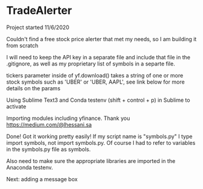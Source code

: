 # TradeAlerter
Project started 11/6/2020

Couldn't find a free stock price alerter that met my needs, so I am building it from scratch

I will need to keep the API key in a separate file and include that file in the .gitignore, as well as my proprietary list of symbols in a separte file. 

tickers parameter inside of yf.download() takes a string of one or more stock symbols such as 'UBER' or 'UBER, AAPL', see link below for more details on the params

Using Sublime Text3 and Conda testenv (shift + control + p) in Sublime to activate

Importing modules including yfinance. Thank you https://medium.com/@lhessani.sa

Done! Got it working pretty easily! If my script name is "symbols.py" I type import symbols, not import symbols.py. Of course I had to refer to variables in the symbols.py file as symbols.<var name>

Also need to make sure the appropriate libraries are imported in the Anaconda testenv. 

Next: adding a message box


